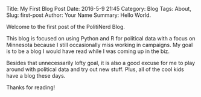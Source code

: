Title: My First Blog Post
Date: 2016-5-9 21:45
Category: Blog
Tags: About,
Slug: first-post
Author: Your Name
Summary: Hello World.

Welcome to the first post of the PolitiNerd Blog.

This blog is focused on using Python and R for political data with a focus on Minnesota because I still occasionally miss working in campaigns.  My goal is to be a blog I would have read while I was coming up in the biz.

Besides that unnecessarily lofty goal, it is also a good excuse for me to play around with political data and try out new stuff.  Plus, all of the cool kids have a blog these days.

Thanks for reading!